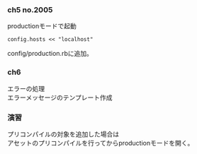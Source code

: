 ### ch5 no.2005  
productionモードで起動  
```
config.hosts << "localhost"
```
config/production.rbに追加。  

### ch6
エラーの処理  
エラーメッセージのテンプレート作成

### 演習  
プリコンパイルの対象を追加した場合は  
アセットのプリコンパイルを行ってからproductionモードを開く。